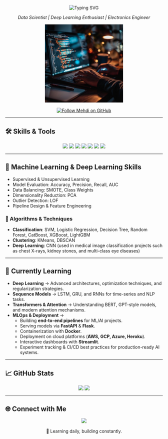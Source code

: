<p align="center">
  <img src="https://readme-typing-svg.demolab.com?font=Fira+Code&weight=500&size=24&pause=1000&color=FF0000&center=true&vCenter=true&width=435&lines=Hi+there+%2C+I'm+Mehdi+Ghelich" alt="Typing SVG" />
</p>

<p align="center">
  <em>Data Scientist | Deep Learning Enthusiast | Electronics Engineer</em>
</p>

<p align="center">
  <img src="assets/coding-late-night-stockcake.jpg" width="250" alt="Late night coding in dark room"/>
</p>

<p align="center">
  <a href="https://github.com/mehdighelich1379?tab=followers">
    <img src="https://img.shields.io/badge/Follow-Mehdi%20Ghelich-c0c0c0?style=for-the-badge&logo=github&logoColor=white" alt="Follow Mehdi on GitHub"/>
  </a>
</p>

---

## 🛠️ Skills & Tools

<p align="center">
  <img src="https://img.shields.io/badge/Python-3776AB?logo=python&logoColor=white"/>
  <img src="https://img.shields.io/badge/MySQL-005C84?logo=mysql&logoColor=white"/>
  <img src="https://img.shields.io/badge/scikit--learn-F7931E?logo=scikit-learn&logoColor=white"/>
  <img src="https://img.shields.io/badge/TensorFlow-FF6F00?logo=tensorflow&logoColor=white"/>
  <img src="https://img.shields.io/badge/Keras-D00000?logo=keras&logoColor=white"/>
  <img src="https://img.shields.io/badge/Streamlit-FF4B4B?logo=streamlit&logoColor=white"/>
  <img src="https://img.shields.io/badge/Jupyter-F37626?logo=jupyter&logoColor=white"/>
</p>

---

## 🧠 Machine Learning & Deep Learning Skills

- Supervised & Unsupervised Learning  
- Model Evaluation: Accuracy, Precision, Recall, AUC  
- Data Balancing: SMOTE, Class Weights  
- Dimensionality Reduction: PCA  
- Outlier Detection: LOF  
- Pipeline Design & Feature Engineering  

### 📌 Algorithms & Techniques
- **Classification**: SVM, Logistic Regression, Decision Tree, Random Forest, CatBoost, XGBoost, LightGBM  
- **Clustering**: KMeans, DBSCAN  
- **Deep Learning**: CNN (used in medical image classification projects such as chest X-rays, kidney stones, and multi-class eye diseases)

---

## 🧬 Currently Learning

- **Deep Learning** → Advanced architectures, optimization techniques, and regularization strategies.  
- **Sequence Models** → LSTM, GRU, and RNNs for time-series and NLP tasks.  
- **Transformers & Attention** → Understanding BERT, GPT-style models, and modern attention mechanisms.  
- **MLOps & Deployment** →  
  - Building **end-to-end pipelines** for ML/AI projects.  
  - Serving models via **FastAPI** & **Flask**.  
  - Containerization with **Docker**.  
  - Deployment on cloud platforms (**AWS, GCP, Azure, Heroku**).  
  - Interactive dashboards with **Streamlit**.  
  - Experiment tracking & CI/CD best practices for production-ready AI systems.  

---

## 📈 GitHub Stats

<p align="center">
  <img src="https://github-readme-stats.vercel.app/api?username=mehdighelich1379&show_icons=true&theme=radical" width="400"/>
  <img src="https://github-readme-streak-stats.herokuapp.com/?user=mehdighelich1379&theme=radical" width="400"/>
</p>

---

## 🌐 Connect with Me

<p align="center">
  <a href="https://www.linkedin.com/in/mehdighelich">
    <img src="https://img.shields.io/badge/LinkedIn-blue?logo=linkedin&style=for-the-badge"/>
  </a>
</p>

<p align="center">🚀 Learning daily, building constantly.</p>
